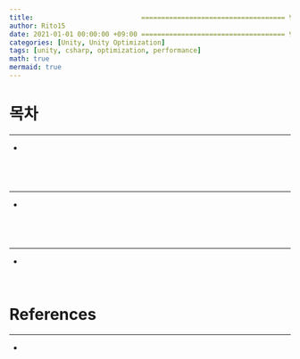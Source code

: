 ```yaml
---
title:                           ==================================== 변경!
author: Rito15
date: 2021-01-01 00:00:00 +09:00 ==================================== 변경!
categories: [Unity, Unity Optimization]
tags: [unity, csharp, optimization, performance]
math: true
mermaid: true
---
```


# 목차
---
- 

<br>

# 
---
- 


<br>

# 
---
- 

<br>

# References
---
- 